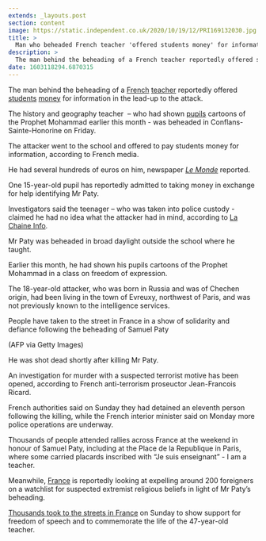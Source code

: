 ```yaml
--- 
extends: _layouts.post 
section: content 
image: https://static.independent.co.uk/2020/10/19/12/PRI169132030.jpg 
title: > 
  Man who beheaded French teacher 'offered students money' for information on his victim 
description: > 
  The man behind the beheading of a French teacher reportedly offered students money for information in the lead-up to the attack.The attacker went to the school and offered to pay students money for information, according to French media.One 15-year-old pupil has reportedly admitted to taking money in exchange for help identifying Mr Paty.Mr Paty was beheaded in broad daylight outside the school where he taught.An investigation for murder with a suspected terrorist motive has been opened, according to French anti-terrorism proseuctor Jean-Francois Ricard. 
date: 1603118294.6870315 
--- 
```

<div><p class="sc-pHJJA iocNwz above-article-prompt-donations"></p><p>The man behind the beheading of a <a href="/topic/french">French</a> <a href="/topic/teacher">teacher</a> reportedly offered <a href="/topic/students">students</a> <a href="/topic/money">money</a> for information in the lead-up to the attack.</p><p></p><p>The history and geography teacher &#160;&#8211; who had shown <a href="/topic/pupils">pupils</a> cartoons of the Prophet Mohammad earlier this month -&#160;was beheaded in Conflans-Sainte-Honorine on Friday.&#160;</p><p id="article-im-prompt"></p><p>The attacker went to the school and offered to pay students money for information, according to French media.&#160;</p><p></p><p></p><p>He had several hundreds of euros on him, newspaper <a rel="nofollow" href="https://www.lemonde.fr/societe/article/2020/10/19/attentat-de-conflans-nous-etions-convaincus-que-ca-allait-mal-finir_6056528_3224.html"><i>Le Monde</i></a><i> </i>reported.</p><p>One 15-year-old pupil has reportedly admitted to taking money in exchange for help identifying Mr Paty.</p><p>Investigators said the teenager &#8211; who was taken into police custody - claimed he had no idea what the attacker had in mind, according to <a rel="nofollow" href="https://www.lci.fr/police/en-direct-assassinat-de-samuel-paty-attentat-conflans-sainte-honorine-un-collegien-paye-par-abdouallakh-anzorov-pour-identifier-le-professeur-2167502.html">La Chaine Info</a>.</p><p>Mr Paty was beheaded in broad daylight outside the school where he taught.</p><p>Earlier this month,&#160;he had shown his pupils cartoons of the Prophet Mohammad in a class on freedom of expression.</p><p id="taboola-carousel-thumbnails"></p><p>The 18-year-old attacker, who was born in Russia and was of Chechen origin, had been living in the town of Evreuxy, northwest of Paris, and was not previously known to the intelligence services.</p><p>People have taken to the street in France in a show of solidarity and defiance following the beheading of Samuel Paty</p><p class="sc-pRFZy iIPyzR copyright">(AFP via Getty Images)</p><p>He was shot dead shortly after killing Mr Paty.&#160;</p><p>An investigation for murder with a suspected terrorist motive has been opened, according to French anti-terrorism proseuctor Jean-Francois Ricard.&#160;</p><p>French authorities said on Sunday they had detained an eleventh person following the killing, while the French interior minister said on Monday more police operations are underway.&#160;</p><p>Thousands of people attended rallies across France at the weekend in honour of Samuel Paty, including at the Place de la Republique in Paris, where some carried placards inscribed with &#8220;Je suis enseignant&#8221; - I am a teacher.</p><p></p><p>Meanwhile, <a href="/topic/france">France</a> is reportedly looking at expelling around 200 foreigners on a watchlist for suspected extremist religious beliefs in light of Mr Paty&#8217;s beheading.&#160;</p><p><a href="/news/world/europe/paris-terror-attack-france-samuel-paty-teacher-death-rallies-b1129855.html">Thousands took to the streets in France</a> on Sunday to show support for freedom of speech and to commemorate the life of the 47-year-old teacher.&#160;</p><p class="sc-ptCms fzKffT"></p></div>